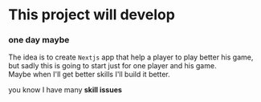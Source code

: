 # This project will develop
### one day maybe

The idea is to create `Nextjs` app that help a player to play better his game,
but sadly this is going to start just for one player and his game.    
Maybe when I'll get better skills I'll build it better.

you know I have many **skill issues**